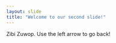 ```yaml
---
layout: slide
title: "Welcome to our second slide!"
---
```

Zibi Zuwop.
Use the left arrow to go back!
